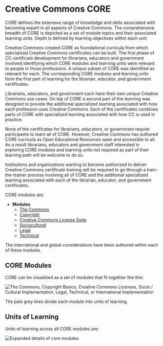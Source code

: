 # Creative Commons CORE

CORE defines the extensive range of knowledge and skills associated with becoming expert in all aspects of Creative Commons. The comprehensive breadth of CORE is depicted as a set of module topics and their associated learning units. Depth is defined by learning objectives within each unit. 

Creative Commons created CORE as foundational curricula from which specialized Creative Commons certificates can be built. The first phase of CC certificate development for librarians, educators and government involved identifying which CORE modules and learning units were relevant to people in those professions. A unique subset of CORE was identified as relevant for each. The corresponding CORE modules and learning units form the first part of learning for the librarian, educator, and government certificates.

Librarians, educators, and government each have their own unique Creative Commons use cases. On top of CORE a second part of the learning was designed to provide the additional specialized learning associated with how each profession uses Creative Commons. Each of the certificates combines parts of CORE with specialized learning associated with how CC is used in practice.

None of the certificates for librarians, educators, or government require participants to learn all of CORE. However, Creative Commons has authored CORE curricula as Open Educational Resources open and accessible to all. As a result librarians, educators and government staff interested in exploring CORE modules and learning units not required as part of their learning path will be welcome to do so.

Institutions and organizations wanting to become authorized to deliver Creative Commons certificate training will be required to go through a train-the-trainer process involving all of CORE and the additional specialized learning associated with each of the librarian, educator, and government certificates. 

CORE modules are:

* **Modules**
  * [The Commons](commons/index.md)
  * [Copyright ](copyright/index.md)
  * [Creative Commons License Suite](licenses.md)
  * [Sociocultural](social-cultural.md)
  * [Legal](legal.md)
  * [Technical](technical.md)
 
 The international and global considerations have been authored within each of these modules.

## CORE Modules
CORE can be visualized as a set of modules that fit together like this:

![The Commons, Copyright Basics, Creative Commons Licenses, Socio / Cultural Implementation, Legal, Technical, or International Implementation](https://github.com/creativecommons/cc-cert-map/blob/master/img/COREModules.jpg "CORE Modules")

The pale grey lines divide each module into units of learning. 

## Units of Learning

Units of learning across all CORE modules are:

![Expanded details of core modules](https://github.com/creativecommons/cc-cert-map/blob/master/img/UnitsofLearning2.jpg "Each CORE module breaks down further into units of learning")



